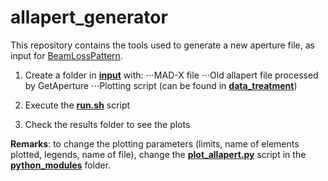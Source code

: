 # allapert_generator
This repository contains the tools used to generate a new aperture file, as input for [BeamLossPattern](https://lhc-collimation-project.web.cern.ch/lhc-collimation-project/BeamLossPattern.htm).

1. Create a folder in [__input__](https://github.com/KFubuki/allapert_generator/tree/master/input/old_new_comparison) with:
⋅⋅⋅MAD-X file
⋅⋅⋅Old allapert file processed by GetAperture
⋅⋅⋅Plotting script (can be found in [__data_treatment__](https://github.com/KFubuki/allapert_generator/tree/master/data_treatment))


2. Execute the [__run.sh__](https://github.com/KFubuki/allapert_generator/blob/master/run.sh) script
3. Check the results folder to see the plots

__Remarks__: to change the plotting parameters (limits, name of elements plotted, legends, name of file), change the [__plot_allapert.py__](https://github.com/KFubuki/allapert_generator/blob/master/python_modules/plot_allapert.py) script in the [__python_modules__](https://github.com/KFubuki/allapert_generator/tree/master/python_modules) folder.
